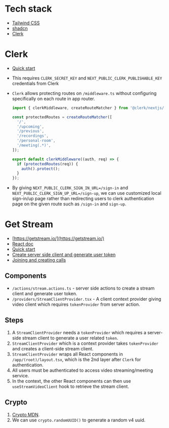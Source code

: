 # Tech stack
- [Tailwind CSS](https://tailwindcss.com/)
- [shadcn](https://ui.shadcn.com/)
- [Clerk](https://clerk.com/)

# Clerk
- [Quick start](https://clerk.com/docs/quickstarts/nextjs)
- This requires `CLERK_SECRET_KEY` and `NEXT_PUBLIC_CLERK_PUBLISHABLE_KEY` credentials from Clerk
- `Clerk` allows protecting routes on `/middleware.ts` without configuring specifically on each route in app router.

    ```ts
    import { clerkMiddleware, createRouteMatcher } from '@clerk/nextjs/server';

    const protectedRoutes = createRouteMatcher([
      '/',
      '/upcoming',
      '/previous',
      '/recordings',
      '/personal-room',
      '/meeting(.*)',
    ]);

    export default clerkMiddleware((auth, req) => {
      if (protectedRoutes(req)) {
        auth().protect();
      }
    });
    ```

- By giving `NEXT_PUBLIC_CLERK_SIGN_IN_URL=/sign-in` and `NEXT_PUBLIC_CLERK_SIGN_UP_URL=/sign-up`, we can use customized local sign-in/up page rather than redirecting users to clerk authentication page on the given route such as `/sign-in` and `sign-up`. 

# Get Stream
- [https://getstream.io/](https://getstream.io/)
- [React doc](https://getstream.io/video/docs/react/)
- [Quick start](https://getstream.io/video/docs/react/basics/quickstart/)
- [Create server side client and generate user token](https://getstream.io/video/docs/api/)
- [Joining and creating calls](https://getstream.io/video/docs/react/guides/joining-and-creating-calls/)

## Components
- `/actions/stream.actions.ts` - server side actions to create a stream client and generate user token.
- `/providers/StreamClientProvider.tsx` - A client context provider giving video client which requires `tokenProvider` from server action. 

## Steps
1. A `StreamClientProvider` needs a `tokenProvider` which requires a server-side stream client to generate a user related `token`.
2. `StreamClientProvider` which is a context provider takes `tokenProvider` and creates a client-side stream client.
3. `StreamClientProvider` wraps all React components in `/app/(root)/layout.tsx`, which is the 2nd layer after `Clerk` for authentication.
4. All users must be authenticated to access video streaming/meeting service.
5. In the context, the other React components can then use `useStreamVideoClient` hook to retrieve the stream client. 

## Crypto
1. [Crypto MDN](https://developer.mozilla.org/en-US/docs/Web/API/Crypto).
2. We can use `crypto.randomUUID()` to generate a random v4 uuid.
